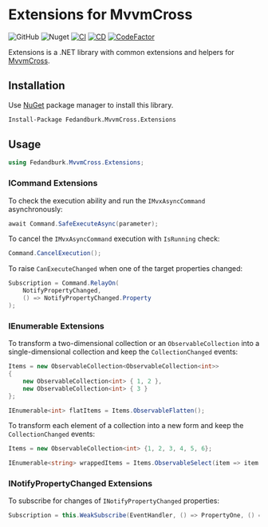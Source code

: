 # Extensions for MvvmCross
![GitHub](https://img.shields.io/github/license/fedandburk/net-mvvmcross-extensions.svg)
![Nuget](https://img.shields.io/nuget/v/Fedandburk.MvvmCross.Extensions.svg)
[![CI](https://github.com/fedandburk/net-mvvmcross-extensions/actions/workflows/ci.yml/badge.svg)](https://github.com/fedandburk/net-mvvmcross-extensions/actions/workflows/ci.yml)
[![CD](https://github.com/fedandburk/net-mvvmcross-extensions/actions/workflows/cd.yml/badge.svg)](https://github.com/fedandburk/net-mvvmcross-extensions/actions/workflows/cd.yml)
[![CodeFactor](https://www.codefactor.io/repository/github/fedandburk/net-mvvmcross-extensions/badge)](https://www.codefactor.io/repository/github/fedandburk/net-mvvmcross-extensions)

Extensions is a .NET library with common extensions and helpers for [MvvmCross](https://github.com/MvvmCross/MvvmCross).

## Installation

Use [NuGet](https://www.nuget.org) package manager to install this library.

```bash
Install-Package Fedandburk.MvvmCross.Extensions
```

## Usage
```cs
using Fedandburk.MvvmCross.Extensions;
```

### ICommand Extensions
To check the execution ability and run the `IMvxAsyncCommand` asynchronously:

```cs
await Command.SafeExecuteAsync(parameter);
```

To cancel the `IMvxAsyncCommand` execution with `IsRunning` check:

```cs
Command.CancelExecution();
```

To raise `CanExecuteChanged` when one of the target properties changed:

```cs
Subscription = Command.RelayOn(
    NotifyPropertyChanged,
    () => NotifyPropertyChanged.Property
);
```

### IEnumerable Extensions
To transform a two-dimensional collection or an `ObservableCollection` into a single-dimensional collection and keep the `CollectionChanged` events:

```cs
Items = new ObservableCollection<ObservableCollection<int>>
{
    new ObservableCollection<int> { 1, 2 },
    new ObservableCollection<int> { 3 }
};

IEnumerable<int> flatItems = Items.ObservableFlatten();
```

To transform each element of a collection into a new form and keep the `CollectionChanged` events:

```cs
Items = new ObservableCollection<int> {1, 2, 3, 4, 5, 6};

IEnumerable<string> wrappedItems = Items.ObservableSelect(item => item.ToString());
```

### INotifyPropertyChanged Extensions
To subscribe for changes of `INotifyPropertyChanged` properties:

```cs
Subscription = this.WeakSubscribe(EventHandler, () => PropertyOne, () => PropertyTwo);
```
